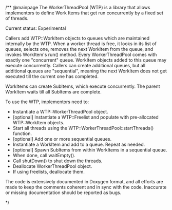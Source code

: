 /**
 @mainpage
  The WorkerThreadPool (WTP) is a library that allows implementors to define Work Items that get run concurrently by a fixed set of threads.

  Current status: Experimental

  Callers add WTP::WorkItem objects to queues which are maintained internally by the WTP. When a worker thread is free, it looks in its list of queues, selects one, removes the next WorkItem from the queue, and invokes WorkItem's run() method. Every WorkerThreadPool comes with exactly one "concurrent" queue. WorkItem objects added to this queue may execute concurrently. Callers can create additional queues, but all additional queues are "sequential", meaning the next WorkItem does not get executed till the current one has completed.

  WorkItems can create SubItems, which execute concurrently. The parent WorkItem waits till all SubItems are complete.

  To use the WTP, implementors need to:
 - Instantiate a WTP::WorkerThreadPool object.
 - [optional] Instantiate a WTP::Freelist and populate with pre-allocated
   WTP::WorkItem objects.
 - Start all threads using the WTP::WorkerThreadPool::startThreads() function.
 - [optional] Add one or more sequential queues.
 - Instantiate a WorkItem and add to a queue. Repeat as needed.
 - [optional] Spawn SubItems from within WorkItems in a sequential queue.
 - When done, call waitEmpty().
 - Call shutDown() to shut down the threads.
 - Deallocate WorkerThreadPool object.
 - If using freelists, deallocate them.

  The code is extensively documented in Doxygen format, and all efforts are made to keep the comments coherent and in sync with the code. Inaccurate or missing documentation should be reported as bugs.

*/
